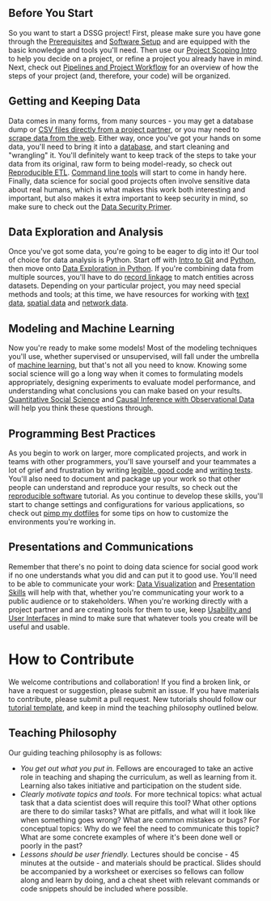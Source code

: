 ## Before You Start
So you want to start a DSSG project! First, please make sure you have
gone through the [Prerequisites](setup/you_need)
and [Software Setup](setup/software-setup/README.md) and are
equipped
with the basic knowledge and tools you'll need. Then use our
[Project Scoping Intro](https://dsapp.uchicago.edu/home/resources/data-science-project-scoping-guide/)
to help you decide on a project, or refine a project you already have in mind.
Next, check out [Pipelines and Project Workflow](0_before_you_start/pipelines-and-project-workflow/) for an
overview of how the steps of your project (and, therefore, your code) will be organized.

## Getting and Keeping Data
Data comes in many forms, from many sources - you may get a database dump or
[CSV files directly from a project partner](1_getting_and_keeping_data/csv-to-db/), or you may need to
[scrape data from the web](1_getting_and_keeping_data/basic-web-scraping/). Either way,
once you've got your hands on some data, you'll need to bring it into a [database](1_getting_and_keeping_data/databases/),
and start cleaning and "wrangling" it. You'll definitely want to keep track of the steps to take your data from its
original, raw form to being model-ready, so check out [Reproducible ETL](1_getting_and_keeping_data/reproducible_ETL/).
[Command line tools](1_getting_and_keeping_data/command-line-tools/) will start to come in handy here.
Finally, data science for social good projects often involve sensitive data about real humans, which is what makes this
work both interesting and important, but also makes it extra important to keep security in mind, so make sure to check
out the [Data Security Primer](get_data/data-security-primer/).

## Data Exploration and Analysis
Once you've got some data, you're going to be eager to dig into it! Our tool of choice for data analysis is Python. Start off
with [Intro to Git](setup/git-and-github) and [Python](software/basic_python/), then move onto
[Data Exploration in Python](2_data_exploration_and_analysis/data-exploration-in-python/).
If you're combining data from multiple sources, you'll have to do
[record linkage](2_data_exploration_and_analysis/record-linkage/) to match entities across datasets. Depending on your
particular project, you may need special methods and tools; at this time, we have resources
for working with [text
data](2_data_exploration_and_analysis/text-analysis/), [spatial
data](2_data_exploration_and_analysis/gis_analysis/) and [network
data](2_data_exploration_and_analysis/network-analysis/).

## Modeling and Machine Learning
Now you're ready to make some models! Most of the modeling techniques you'll use, whether supervised or unsupervised,
will fall under the umbrella of [machine learning](3_modeling_and_machine_learning/machine-learning/), but that's
not all you need to know. Knowing some social science will go a long way when it comes to formulating models
appropriately, designing experiments to evaluate model performance, and understanding what conclusions you can make
based on your results. [Quantitative Social Science](3_modeling_and_machine_learning/quantitative-social-science/) and
[Causal Inference with Observational Data](3_modeling_and_machine_learning/causal-inference/) will help you think these questions through.

## Programming Best Practices
As you begin to work on larger, more complicated projects, and work in teams with other programmers, you'll save yourself
and your teammates a lot of grief and frustration by writing [legible, good code](4_programming_best_practices/legible-good-code/)
and [writing tests](4_programming_best_practices/test-test-test/). You'll also need to document and package up your work
so that other people can understand and reproduce your results, so check out the
[reproducible software](4_programming_best_practices/reproducible-software/) tutorial. As you continue to develop these
skills, you'll start to change settings and configurations for various applications, so check out
[pimp my dotfiles](4_programming_best_practices/pimp-my-dotfiles/) for some tips on how to customize the environments
you're working in.

## Presentations and Communications
Remember that there's no point to doing data science for social good work if no one understands
what you did and can put it to good use. You'll need to be able to communicate your work:
[Data Visualization](https://github.com/jonkeane/data-visualization-intro) and [Presentation Skills](5_presentations_and_communications/presentation-skills/) will help with that, whether you're communicating your work to a public audience or to stakeholders. When you're
working directly with a project partner and are creating tools for them to use, keep
[Usability and User Interfaces](5_presentations_and_communications/usability-and-user-interfaces/) in mind to make sure that
whatever tools you create will be useful and usable.

# How to Contribute
We welcome contributions and collaboration!
If you find a broken link, or have a request or suggestion, please submit an issue.
If you have materials to contribute, please submit a pull request. New tutorials should follow our [tutorial template](tutorial-template/), and keep in mind the teaching philosophy outlined below.

## Teaching Philosophy
Our guiding teaching philosophy is as follows:
- *You get out what you put in.* Fellows are encouraged to take an active role in teaching and shaping the curriculum,
as well as learning from it. Learning also takes initiative and participation on the student side.
- *Clearly motivate topics and tools.* For more technical topics: what actual task that a data scientist does will require
this tool? What other options are there to do similar tasks? What are pitfalls, and what will it look like when something
goes wrong? What are common mistakes or bugs? For conceptual topics: Why do we feel the need to communicate this topic?
What are some concrete examples of where it's been done well or poorly in the past?
- *Lessons should be user friendly.* Lectures should be concise - 45 minutes at the outside - and materials should be
practical. Slides should be accompanied by a worksheet or exercises so fellows can follow along and learn by doing,
and a cheat sheet with relevant commands or code snippets should be included where possible.
